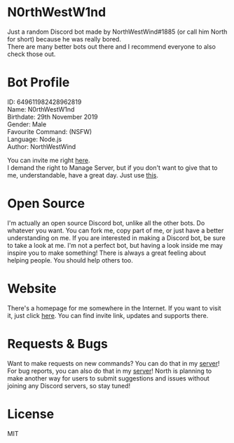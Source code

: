 # N0rthWestW1nd

Just a random Discord bot made by NorthWestWind#1885 (or call him North for short) because he was really bored.\
There are many better bots out there and I recommend everyone to also check those out.

# Bot Profile
ID: 649611982428962819\
Name: N0rthWestW1nd\
Birthdate: 29th November 2019\
Gender: Male\
Favourite Command: (NSFW)\
Language: Node.js\
Author: NorthWestWind

You can invite me right [here](https://discordapp.com/api/oauth2/authorize?client_id=649611982428962819&permissions=1391586679&scope=bot).\
I demand the right to Manage Server, but if you don't want to give that to me, understandable, have a great day. Just use [this](https://discord.com/api/oauth2/authorize?client_id=649611982428962819&permissions=0&scope=bot).

# Open Source
I'm actually an open source Discord bot, unlike all the other bots. Do whatever you want. You can fork me, copy part of me, or just have a better understanding on me. If you are interested in making a Discord bot, be sure to take a look at me. I'm not a perfect bot, but having a look inside me may inspire you to make something! There is always a great feeling about helping people. You should help others too.

# Website
There's a homepage for me somewhere in the Internet. If you want to visit it, just click [here](www.nwws.ml). You can find invite link, updates and supports there.

# Requests & Bugs
Want to make requests on new commands? You can do that in my [server](https://discord.gg/n67DUfQ)! For bug reports, you can also do that in my [server](https://discord.gg/n67DUfQ)! North is planning to make another way for users to submit suggestions and issues without joining any Discord servers, so stay tuned!

# License
MIT
